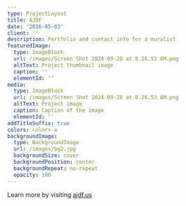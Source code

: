 ```yaml
---
type: ProjectLayout
title: AJDF
date: '2016-05-03'
client: ''
description: Portfolio and contact info for a muralist
featuredImage:
  type: ImageBlock
  url: /images/Screen Shot 2024-09-28 at 8.26.53 AM.png
  altText: Project thumbnail image
  caption: ''
  elementId: ''
media:
  type: ImageBlock
  url: /images/Screen Shot 2024-09-28 at 8.26.53 AM.png
  altText: Project image
  caption: Caption of the image
  elementId: ''
addTitleSuffix: true
colors: colors-a
backgroundImage:
  type: BackgroundImage
  url: /images/bg2.jpg
  backgroundSize: cover
  backgroundPosition: center
  backgroundRepeat: no-repeat
  opacity: 100
---
```

Learn more by visiting [ajdf.us](https://www.ajdf.us/)

